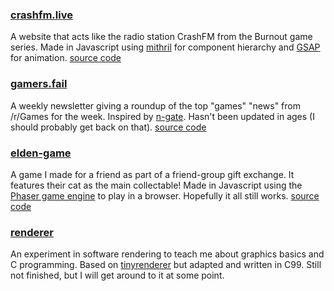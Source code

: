 ### [crashfm.live](https://crashfm.live)
A website that acts like the radio station CrashFM from the Burnout game series.
Made in Javascript using [mithril](https://mithril.js.org) for component hierarchy
and [GSAP](https://greensock.com/gsap/) for animation.
[source code](https://github.com/jai-x/crashfm-live)

### [gamers.fail](https://gamers.fail)
A weekly newsletter giving a roundup of the top "games" "news" from /r/Games for the week.
Inspired by [n-gate](http://n-gate.com).
Hasn't been updated in ages (I should probably get back on that).
[source code](https://github.com/jai-x/gamers-dot-fail)

### [elden-game](/misc/elden-game)
A game I made for a friend as part of a friend-group gift exchange.
It features their cat as the main collectable!
Made in Javascript using the [Phaser game engine](https://phaser.io/) to play in a browser.
Hopefully it all still works.
[source code](https://github.com/jai-x/elden-game)

### [renderer](https://github.com/jai-x/renderer)
An experiment in software rendering to teach me about graphics basics and C programming.
Based on [tinyrenderer](https://github.com/ssloy/tinyrenderer) but adapted and written in C99.
Still not finished, but I will get around to it at some point.
